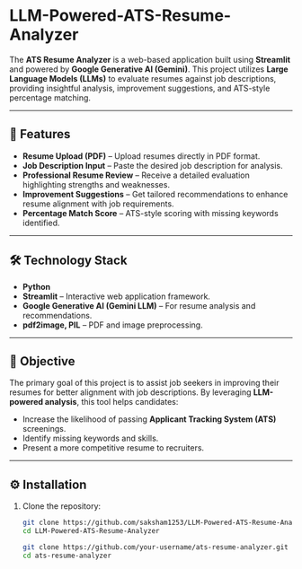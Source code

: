 # LLM-Powered-ATS-Resume-Analyzer
The **ATS Resume Analyzer** is a web-based application built using **Streamlit** and powered by **Google Generative AI (Gemini)**. This project utilizes **Large Language Models (LLMs)** to evaluate resumes against job descriptions, providing insightful analysis, improvement suggestions, and ATS-style percentage matching.  

---

## 📌 Features  
- **Resume Upload (PDF)** – Upload resumes directly in PDF format.  
- **Job Description Input** – Paste the desired job description for analysis.  
- **Professional Resume Review** – Receive a detailed evaluation highlighting strengths and weaknesses.  
- **Improvement Suggestions** – Get tailored recommendations to enhance resume alignment with job requirements.  
- **Percentage Match Score** – ATS-style scoring with missing keywords identified.  

---

## 🛠️ Technology Stack  
- **Python**  
- **Streamlit** – Interactive web application framework.  
- **Google Generative AI (Gemini LLM)** – For resume analysis and recommendations.  
- **pdf2image, PIL** – PDF and image preprocessing.  

---

## 🎯 Objective  
The primary goal of this project is to assist job seekers in improving their resumes for better alignment with job descriptions. By leveraging **LLM-powered analysis**, this tool helps candidates:  
- Increase the likelihood of passing **Applicant Tracking System (ATS)** screenings.  
- Identify missing keywords and skills.  
- Present a more competitive resume to recruiters.  

---

## ⚙️ Installation  

1. Clone the repository:  
   ```bash
   git clone https://github.com/saksham1253/LLM-Powered-ATS-Resume-Analyzer.git
   cd LLM-Powered-ATS-Resume-Analyzer

   git clone https://github.com/your-username/ats-resume-analyzer.git
   cd ats-resume-analyzer

